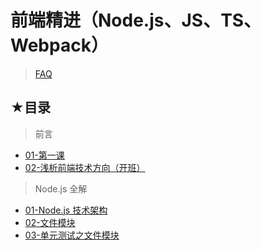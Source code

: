# 前端精进（Node.js、JS、TS、Webpack）

> [FAQ](./faq.md)

## ★目录

> 前言

- [01-第一课](./01.md)
- [02-浅析前端技术方向（开班）](./02.md)

> Node.js 全解

- [01-Node.js 技术架构](./01/01.md)
- [02-文件模块](./01/02.md)
- [03-单元测试之文件模块](./01/03.md)
